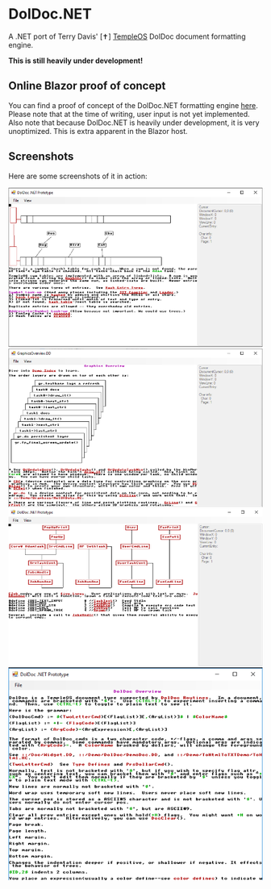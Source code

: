 # DolDoc.NET
A .NET port of Terry Davis' [✝] [TempleOS](http://www.templeos.org) DolDoc document formatting engine.

__This is still heavily under development!__

## Online Blazor proof of concept

You can find a proof of concept of the DolDoc.NET formatting engine [here](http://dseller.github.io). Please note that at the time of writing, user input is not yet implemented. Also note that because DolDoc.NET is heavily under development,
it is very unoptimized. This is extra apparent in the Blazor host.

## Screenshots

Here are some screenshots of it in action:

![s2](https://github.com/dseller/DolDoc.NET/blob/master/Screenshot3.png)
![s4](https://github.com/dseller/DolDoc.NET/blob/master/Screenshot4.png)
![sprites](https://github.com/dseller/DolDoc.NET/blob/master/Screenshot2.PNG)
![screenshot](https://github.com/dseller/DolDoc.NET/blob/master/Screenshot1.png)
